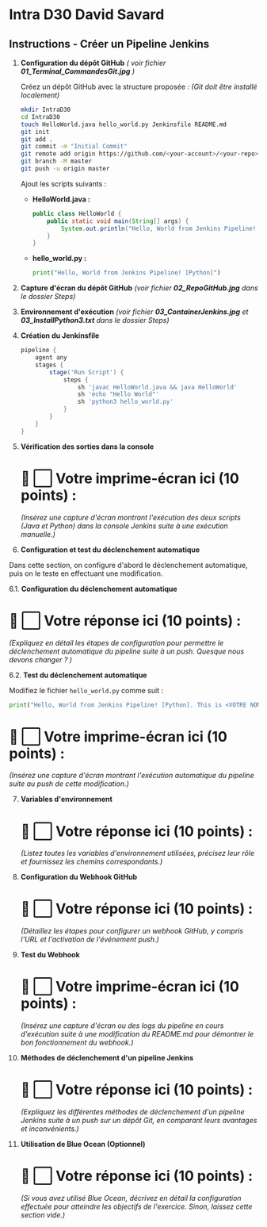 # Intra D30 David Savard

## Instructions - Créer un Pipeline Jenkins

1. **Configuration du dépôt GitHub**
   _( voir fichier **01_Terminal_CommandesGit.jpg** )_

   Créez un dépôt GitHub avec la structure proposée :
    _(Git doit être installé localement)_

   ```bash
   mkdir IntraD30
   cd IntraD30
   touch HelloWorld.java hello_world.py Jenkinsfile README.md
   git init
   git add .
   git commit -m "Initial Commit"
   git remote add origin https://github.com/<your-account>/<your-repo>.git
   git branch -M master
   git push -u origin master
   ```

   Ajout les scripts suivants :

   - **HelloWorld.java :**
     ```java
     public class HelloWorld {
         public static void main(String[] args) {
             System.out.println("Hello, World from Jenkins Pipeline! [Java]");
         }
     }
     ```

   - **hello_world.py :**
     ```python
     print("Hello, World from Jenkins Pipeline! [Python]")
     ```

2. **Capture d'écran du dépôt GitHub**
   _(voir fichier **02_RepoGitHub.jpg** dans le dossier Steps)_
   
3. **Environnement d'exécution**
   _(voir fichier **03_ContainerJenkins.jpg** et **03_InstallPython3.txt** dans le dossier Steps)_

4. **Création du Jenkinsfile**
   ```groovy
   pipeline {
       agent any
       stages {
           stage('Run Script') {
               steps {
                   sh 'javac HelloWorld.java && java HelloWorld'
                   sh 'echo "Hello World"'
                   sh 'python3 hello_world.py'
               }
           }
       }
   }
   ```

7. **Vérification des sorties dans la console**

   # 📌 **⬜ Votre imprime-écran ici (10 points) :** 
   _(Insérez une capture d'écran montrant l'exécution des deux scripts (Java et Python) dans la console Jenkins suite à une exécution manuelle.)_




8. **Configuration et test du déclenchement automatique**

Dans cette section, on configure d'abord le déclenchement automatique, puis on le teste en effectuant une modification.

   6.1. **Configuration du déclenchement automatique**

   # 📌 **⬜ Votre réponse ici (10 points) :**  
   _(Expliquez en détail les étapes de configuration pour permettre le déclenchement automatique du pipeline suite à un push. Quesque nous devons changer ? )_

   6.2. **Test du déclenchement automatique**
   
   Modifiez le fichier `hello_world.py` comme suit :
   ```python
   print("Hello, World from Jenkins Pipeline! [Python]. This is <VOTRE NOM COMPLET ICI>")
   ```

   # 📌 **⬜ Votre imprime-écran ici (10 points) :**  
   _(Insérez une capture d'écran montrant l'exécution automatique du pipeline suite au push de cette modification.)_





7. **Variables d'environnement**

   # 📌 **⬜ Votre réponse ici (10 points) :**  
   _(Listez toutes les variables d'environnement utilisées, précisez leur rôle et fournissez les chemins correspondants.)_

8. **Configuration du Webhook GitHub**

   # 📌 **⬜ Votre réponse ici (10 points) :**  
   _(Détaillez les étapes pour configurer un webhook GitHub, y compris l'URL et l'activation de l'événement push.)_

9. **Test du Webhook**

   # 📌 **⬜ Votre imprime-écran ici (10 points) :**  
   _(Insérez une capture d'écran ou des logs du pipeline en cours d'exécution suite à une modification du README.md pour démontrer le bon fonctionnement du webhook.)_

10. **Méthodes de déclenchement d'un pipeline Jenkins**

    # 📌 **⬜ Votre réponse ici (10 points) :**  
    _(Expliquez les différentes méthodes de déclenchement d'un pipeline Jenkins suite à un push sur un dépôt Git, en comparant leurs avantages et inconvénients.)_

11. **Utilisation de Blue Ocean (Optionnel)**

    # 📌 **⬜ Votre réponse ici (10 points) :**  
    _(Si vous avez utilisé Blue Ocean, décrivez en détail la configuration effectuée pour atteindre les objectifs de l'exercice. Sinon, laissez cette section vide.)_
